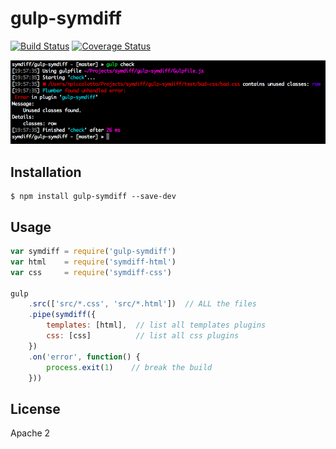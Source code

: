 # gulp-symdiff

[![Build Status](http://img.shields.io/travis/symdiff/gulp-symdiff.svg)](https://travis-ci.org/symdiff/gulp-symdiff) [![Coverage Status](https://coveralls.io/repos/symdiff/gulp-symdiff/badge.svg?branch=master)](https://coveralls.io/r/symdiff/gulp-symdiff?branch=master)

![gulp-symdiff](gulp-symdiff.png)

## Installation

```console
$ npm install gulp-symdiff --save-dev
```

## Usage

```javascript
var symdiff = require('gulp-symdiff')
var html    = require('symdiff-html')
var css     = require('symdiff-css')

gulp
    .src(['src/*.css', 'src/*.html'])  // ALL the files
    .pipe(symdiff({
        templates: [html],  // list all templates plugins
        css: [css]          // list all css plugins
    })
    .on('error', function() {
        process.exit(1)    // break the build
    }))
```

## License

Apache 2
